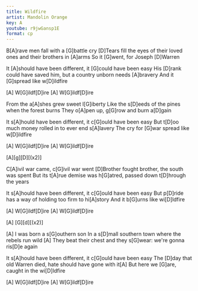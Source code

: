 ```yaml
---
title: Wildfire
artist: Mandolin Orange
key: A
youtube: r9jwGansp1E
format: cp
---
```


B[A]rave men fall with a [G]battle cry
[D]Tears fill the eyes of their loved ones and their brothers in [A]arms
So it [G]went, for Joseph [D]Warren

It [A]should have been different, it [G]could have been easy
His [D]rank could have saved him, but a country unborn needs [A]bravery
And it [G]spread like w[D]ildfire

[A] W[G]ildf[D]ire
[A] W[G]ildf[D]ire

From the a[A]shes grew sweet l[G]iberty
Like the s[D]eeds of the pines when the forest burns
They o[A]pen up, g[G]row and burn a[D]gain

It s[A]hould have been different, it c[G]ould have been easy
But t[D]oo much money rolled in to ever end s[A]lavery
The cry for [G]war spread like w[D]ildfire

[A] W[G]ildf[D]ire
[A] W[G]ildf[D]ire

[A][g][D][(x2)]

C[A]ivil war came, c[G]ivil war went
[D]Brother fought brother, the south was spent
But its t[A]rue demise was h[G]atred, passed down t[D]hrough the years

It s[A]hould have been different, it c[G]ould have been easy
But p[D]ride has a way of holding too firm to hi[A]story
And it b[G]urns like wi[D]ldfire

[A] W[G]ildf[D]ire
[A] W[G]ildf[D]ire

[A] [G][d][(x2)]

[A] I was born a s[G]outhern son
In a s[D]mall southern town where the rebels run wild
[A] They beat their chest and they s[G]wear: we're gonna ris[D]e again

It s[A]hould have been different, it c[G]ould have been easy
The [D]day that old Warren died, hate should have gone with it[A]
But here we [G]are, caught in the wi[D]ldfire

[A] W[G]ildf[D]ire
[A] W[G]ildf[D]ire
